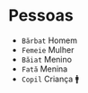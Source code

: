 # Pessoas

-   `Bărbat` Homem
-   `Femeie` Mulher
-   `Băiat` Menino
-   `Fată` Menina
-   `Copil` Criança 🚹
